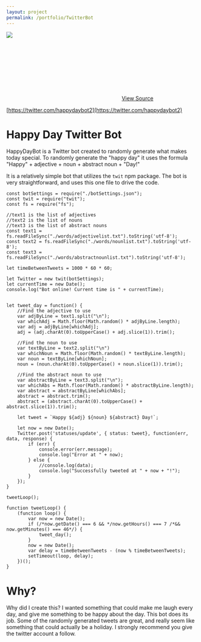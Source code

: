 ```yaml
---
layout: project
permalink: /portfolio/TwitterBot
---
```


![](https://media.discordapp.net/attachments/494527046345555969/733022435640868905/unknown.png)

<svg class="svg-icon"><use xlink:href="{{ '/assets/minima-social-icons.svg#github' | relative_url }}"></use></svg> [View Source](https://github.com/danielbarnes175/happydaytwitterbot)

[https://twitter.com/happydaybot2](https://twitter.com/happydaybot2)

# Happy Day Twitter Bot

HappyDayBot is a Twitter bot created to randomly generate what makes today special. To randomly generate the "happy day" it uses the formula "Happy" + adjective + noun + abstract noun + "Day!"

It is a relatively simple bot that utilizes the `twit` npm package. The bot is very straightforward, and uses this one file to drive the code.

```
const botSettings = require("./botSettings.json");
const twit = require("twit");
const fs = require("fs");

//text1 is the list of adjectives
//text2 is the list of nouns
//text3 is the list of abstract nouns
const text1 = fs.readFileSync("./words/adjectivelist.txt").toString('utf-8');
const text2 = fs.readFileSync("./words/nounlist.txt").toString('utf-8');
const text3 = fs.readFileSync("./words/abstractnounlist.txt").toString('utf-8');

let timeBetweenTweets = 1000 * 60 * 60;

let Twitter = new twit(botSettings);
let currentTime = new Date();
console.log("Bot online! Current time is " + currentTime);


let tweet_day = function() {
	//Find the adjective to use
	var adjByLine = text1.split("\n");
	var whichAdj = Math.floor(Math.random() * adjByLine.length);
	var adj = adjByLine[whichAdj];
	adj = (adj.charAt(0).toUpperCase() + adj.slice(1)).trim();

	//Find the noun to use
	var textByLine = text2.split("\n")
	var whichNoun = Math.floor(Math.random() * textByLine.length);
	var noun = textByLine[whichNoun];
	noun = (noun.charAt(0).toUpperCase() + noun.slice(1)).trim();

	//Find the abstract noun to use
	var abstractByLine = text3.split("\n");
	var whichAbs = Math.floor(Math.random() * abstractByLine.length);
	var abstract = abstractByLine[whichAbs];
	abstract = abstract.trim();
	abstract = (abstract.charAt(0).toUpperCase() + abstract.slice(1)).trim();

	let tweet = `Happy ${adj} ${noun} ${abstract} Day!`;

	let now = new Date();
	Twitter.post('statuses/update', { status: tweet}, function(err, data, response) {
		if (err) {
			console.error(err.message);
			console.log("Error at " + now);
		} else {
			//console.log(data);
			console.log("Successfully tweeted at " + now + "!");
		}
	});
}

tweetLoop();

function tweetLoop() {
	(function loop() {
	    var now = new Date();
	    if (/*now.getDate() === 6 && */now.getHours() === 7 /*&& now.getMinutes() === 46*/) {
	        tweet_day();
		}
	    now = new Date();
	    var delay = timeBetweenTweets - (now % timeBetweenTweets);
	    setTimeout(loop, delay);
	})();
}
```

# Why?

Why did I create this? I wanted something that could make me laugh every day, and give me something to be happy about the day. This bot does its job. Some of the randomly generated tweets are great, and really seem like something that could actually be a holiday. I strongly recommend you give the twitter account a follow.